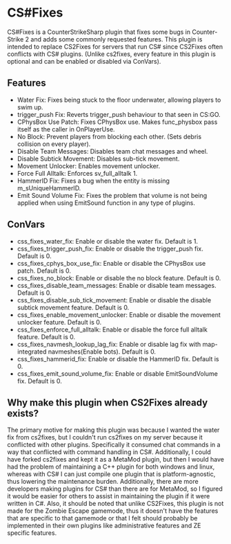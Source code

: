 ﻿# CS#Fixes

CS#Fixes is a CounterStrikeSharp plugin that fixes some bugs in Counter-Strike 2 and adds some commonly requested
features. This plugin is intended to replace CS2Fixes for servers that run CS# since CS2Fixes often conflicts with
CS# plugins. (Unlike cs2fixes, every feature in this plugin is optional and can be enabled or disabled via ConVars).

## Features

- Water Fix: Fixes being stuck to the floor underwater, allowing players to swim up.
- trigger_push Fix: Reverts trigger_push behaviour to that seen in CS:GO.
- CPhysBox Use Patch: Fixes CPhysBox use. Makes func_physbox pass itself as the caller in OnPlayerUse.
- No Block: Prevent players from blocking each other. (Sets debris collision on every player).
- Disable Team Messages: Disables team chat messages and wheel.
- Disable Subtick Movement: Disables sub-tick movement.
- Movement Unlocker: Enables movement unlocker.
- Force Full Alltalk: Enforces sv_full_alltalk 1.
- HammerID Fix: Fixes a bug when the entity is missing m_sUniqueHammerID.
- Emit Sound Volume Fix: Fixes the problem that volume is not being applied when using EmitSound function in any type of plugins.

## ConVars

- css_fixes_water_fix: Enable or disable the water fix. Default is 1.
- css_fixes_trigger_push_fix: Enable or disable the trigger_push fix. Default is 0.
- css_fixes_cphys_box_use_fix: Enable or disable the CPhysBox use patch. Default is 0.
- css_fixes_no_block: Enable or disable the no block feature. Default is 0.
- css_fixes_disable_team_messages: Enable or disable team messages. Default is 0.
- css_fixes_disable_sub_tick_movement: Enable or disable the disable subtick movement feature. Default is 0.
- css_fixes_enable_movement_unlocker: Enable or disable the movement unlocker feature. Default is 0.
- css_fixes_enforce_full_alltalk: Enable or disable the force full alltalk feature. Default is 0.
- css_fixes_navmesh_lookup_lag_fix: Enable or disable lag fix with map-integrated navmeshes(Enable bots). Default is 0.
- css_fixes_hammerid_fix: Enable or disable the HammerID fix. Default is 0.
- css_fixes_emit_sound_volume_fix: Enable or disable EmitSoundVolume fix. Default is 0.

## Why make this plugin when CS2Fixes already exists?

The primary motive for making this plugin was because I wanted the water fix from cs2fixes, but I couldn't run cs2fixes
on my server because it conflicted with other plugins. Specifically it consumed chat commands in a way that conflicted
with command handling in CS#. Additionally, I could have forked cs2fixes and kept it as a MetaMod plugin, but then I
would have had the problem of maintaining a C++ plugin for both windows and linux, whereas with CS# I can just compile
one plugin that is platform-agnostic, thus lowering the maintenance burden. Additionally, there are more developers
making plugins for CS# than there are for MetaMod, so I figured it would be easier for others to assist in maintaining
the plugin if it were written in C#. Also, it should be noted that unlike CS2Fixes, this plugin is not made for the
Zombie Escape gamemode, thus it doesn't have the features that are specific to that gamemode or that I felt should
probably be implemented in their own plugins like administrative features and ZE specific features.